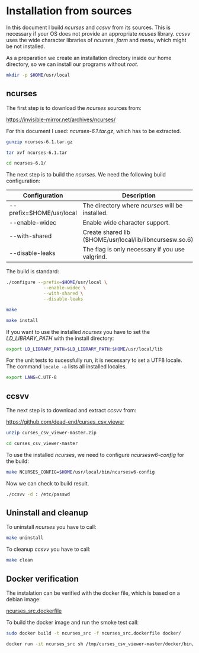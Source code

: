# Installation from sources

In this document I build *ncurses* and *ccsvv* from its sources. This is necessary if your OS does not
provide an appropriate *ncuses* library. *ccsvv* uses the wide character libraries of *ncurses*, *form*
and *menu*, which might be not installed.

As a preparation we create an installation directory inside our home directory, so we can install our
programs without *root*.

```bash
mkdir -p $HOME/usr/local
```

## ncurses

The first step is to download the *ncurses* sources from:

https://invisible-mirror.net/archives/ncurses/

For this document I used: *ncurses-6.1.tar.gz*, which has to be extracted.

```bash
gunzip ncurses-6.1.tar.gz

tar xvf ncurses-6.1.tar

cd ncurses-6.1/
```

The next step is to build the *ncurses*. We need the following build configuration:

Configuration                                 |Description
------------------------                      |-----------
--prefix=$HOME/usr/local                      |The directory where *ncurses* will be installed.
--enable-widec                                |Enable wide character support.
--with-shared                                 |Create shared lib ($HOME/usr/local/lib/libncursesw.so.6).
--disable-leaks                               |The flag is only necessary if you use valgrind.

The build is standard:

```bash
./configure --prefix=$HOME/usr/local \
              --enable-widec \
              --with-shared \
              --disable-leaks

make

make install
```

If you want to use the installed *ncurses* you have to set the *LD_LIBRARY_PATH* with
the install directory:

```bash
export LD_LIBRARY_PATH=$LD_LIBRARY_PATH:$HOME/usr/local/lib
```

For the unit tests to sucessfully run, it is necessary to set a UTF8 locale. The command
`locale -a` lists all installed locales.

```bash
export LANG=C.UTF-8
```

## ccsvv

The next step is to download and extract *ccsvv* from: 

https://github.com/dead-end/curses_csv_viewer

```bash
unzip curses_csv_viewer-master.zip

cd curses_csv_viewer-master
```

To use the installed *ncurses*, we need to configure *ncursesw6-config* for the build:

```bash
make NCURSES_CONFIG=$HOME/usr/local/bin/ncursesw6-config
```

Now we can check to build result.

```bash
./ccsvv -d : /etc/passwd
```

## Uninstall and cleanup

To uninstall *ncurses* you have to call:

```bash
make uninstall
```

To cleanup *ccsvv* you have to call:

```bash
make clean
```

## Docker verification

The instalation can be verified with the docker file, which is based on a debian image:

[ncurses_src.dockerfile](ncurses_src.dockerfile)

To build the docker image and run the smoke test call:

```bash
sudo docker build -t ncurses_src -f ncurses_src.dockerfile docker/

docker run -it ncurses_src sh /tmp/curses_csv_viewer-master/docker/bin/test_run.sh
```